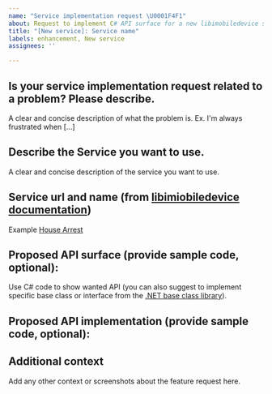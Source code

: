 ```yaml
---
name: "Service implementation request \U0001F4F1"
about: Request to implement C# API surface for a new libimobiledevice service.
title: "[New service]: Service name"
labels: enhancement, New service
assignees: ''

---
```


## Is your service implementation request related to a problem? Please describe.

A clear and concise description of what the problem is. Ex. I'm always frustrated when [...]

## Describe the Service you want to use.

A clear and concise description of the service you want to use.

## Service url and name (from [libimiobiledevice documentation](https://docs.libimobiledevice.org/libimobiledevice/latest/files.html))

Example [House Arrest](https://docs.libimobiledevice.org/libimobiledevice/latest/house__arrest_8h.html)

## Proposed API surface (provide sample code, optional):

Use C# code to show wanted API (you can also suggest to implement specific base class or interface from the [.NET base class library](https://learn.microsoft.com/dotnet/standard/framework-libraries#base-class-library)).

## Proposed API implementation (provide sample code, optional):

## Additional context

Add any other context or screenshots about the feature request here.
